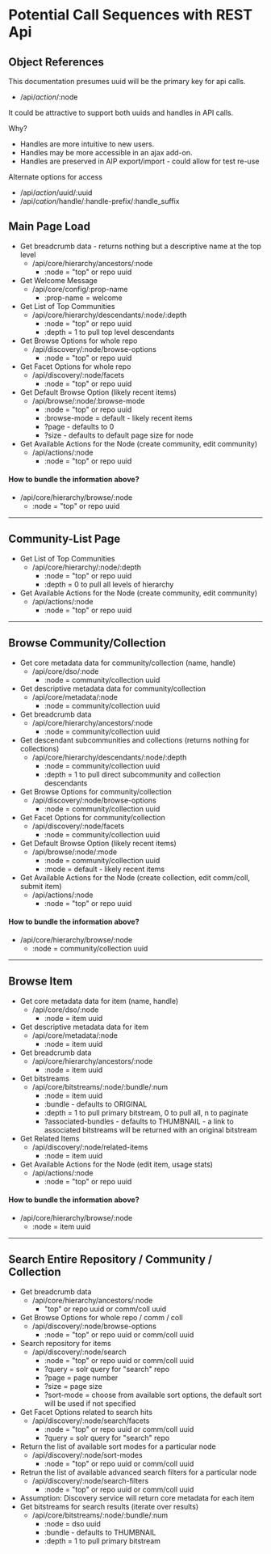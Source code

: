 # Potential Call Sequences with REST Api

## Object References
This documentation presumes uuid will be the primary key for api calls.

* /api/_action_/:node

It could be attractive to support both uuids and handles in API calls.

Why? 
* Handles are more intuitive to new users.  
* Handles may be more accessible in an ajax add-on.  
* Handles are preserved in AIP export/import - could allow for test re-use

Alternate options for access
* /api/_action_/uuid/:uuid
* /api/_cation_/handle/:handle-prefix/:handle_suffix

## Main Page Load
* Get breadcrumb data - returns nothing but a descriptive name at the top level
  * /api/core/hierarchy/ancestors/:node
    * :node = "top" or repo uuid  
* Get Welcome Message
  * /api/core/config/:prop-name
    * :prop-name = welcome
* Get List of Top Communities
  * /api/core/hierarchy/descendants/:node/:depth
    * :node = "top" or repo uuid
    * :depth = 1 to pull top level descendants
* Get Browse Options for whole repo
  * /api/discovery/:node/browse-options
    * :node = "top" or repo uuid
* Get Facet Options for whole repo
  * /api/discovery/:node/facets
    * :node = "top" or repo uuid
* Get Default Browse Option (likely recent items)
  * /api/browse/:node/:browse-mode
    * :node = "top" or repo uuid
    * :browse-mode = default - likely recent items
    * ?page - defaults to 0
    * ?size - defaults to default page size for node
* Get Available Actions for the Node (create community, edit community)
  * /api/actions/:node
    * :node = "top" or repo uuid

#### How to bundle the information above?
  * /api/core/hierarchy/browse/:node
    * :node = "top" or repo uuid

***  
  
## Community-List Page
* Get List of Top Communities
  * /api/core/hierarchy/:node/:depth
    * :node = "top" or repo uuid
    * :depth = 0 to pull all levels of hierarchy
* Get Available Actions for the Node (create community, edit community)
  * /api/actions/:node
    * :node = "top" or repo uuid

***  

## Browse Community/Collection
* Get core metadata data for community/collection (name, handle)
  * /api/core/dso/:node
    * :node = community/collection uuid
* Get descriptive metadata data for community/collection
  * /api/core/metadata/:node
    * :node = community/collection uuid
* Get breadcrumb data
  * /api/core/hierarchy/ancestors/:node
    * :node = community/collection uuid
* Get descendant subcommunities and collections (returns nothing for collections)
  * /api/core/hierarchy/descendants/:node/:depth
    * :node = community/collection uuid
    * :depth = 1 to pull direct subcommunity and collection descendants
* Get Browse Options for community/collection
  * /api/discovery/:node/browse-options
    * :node = community/collection uuid
* Get Facet Options for community/collection
  * /api/discovery/:node/facets
    * :node = community/collection uuid
* Get Default Browse Option (likely recent items)
  * /api/browse/:node/:mode
    * :node = community/collection uuid
    * :mode = default - likely recent items
* Get Available Actions for the Node (create collection, edit comm/coll, submit item)
  * /api/actions/:node
    * :node = "top" or repo uuid

#### How to bundle the information above?
  * /api/core/hierarchy/browse/:node
    * :node = community/collection uuid

***  

## Browse Item
* Get core metadata data for item (name, handle)
  * /api/core/dso/:node
    * :node = item uuid
* Get descriptive metadata data for item
  * /api/core/metadata/:node
    * :node = item uuid
* Get breadcrumb data
  * /api/core/hierarchy/ancestors/:node
    * :node = item uuid
* Get bitstreams
  * /api/core/bitstreams/:node/:bundle/:num
    * :node = item uuid
    * :bundle - defaults to ORIGINAL
    * :depth = 1 to pull primary bitstream, 0 to pull all, n to paginate
    * ?associated-bundles - defaults to THUMBNAIL - a link to associated bitstreams will be returned with an original bitstream
* Get Related Items
  * /api/discovery/:node/related-items
    * :node = item uuid
* Get Available Actions for the Node (edit item, usage stats)
  * /api/actions/:node
    * :node = "top" or repo uuid

#### How to bundle the information above?
  * /api/core/hierarchy/browse/:node
    * :node = item uuid

***  

## Search Entire Repository / Community / Collection
* Get breadcrumb data
  * /api/core/hierarchy/ancestors/:node
    * "top" or repo uuid or comm/coll uuid
* Get Browse Options for whole repo / comm / coll
  * /api/discovery/:node/browse-options
    * :node = "top" or repo uuid or comm/coll uuid
* Search repository for items
  * /api/discovery/:node/search
    * :node = "top" or repo uuid or comm/coll uuid
    * ?query = solr query for "search" repo
    * ?page = page number
    * ?size = page size
    * ?sort-mode = choose from available sort options, the default sort will be used if not specified
* Get Facet Options related to search hits
  * /api/discovery/:node/search/facets
    * :node = "top" or repo uuid or comm/coll uuid
    * ?query = solr query for "search" repo
* Return the list of available sort modes for a particular node
  * /api/discovery/:node/sort-modes
    * :node = "top" or repo uuid or comm/coll uuid
* Retrun the list of available advanced search filters for a particular node
  * /api/discovery/:node/search-filters
    * :node = "top" or repo uuid or comm/coll uuid
* Assumption: Discovery service will return core metadata for each item
* Get bitstreams for search results (iterate over results)
  * /api/core/bitstreams/:node/:bundle/:num
    * :node = dso uuid
    * :bundle - defaults to THUMBNAIL
    * :depth = 1 to pull primary bitstream
    
  
